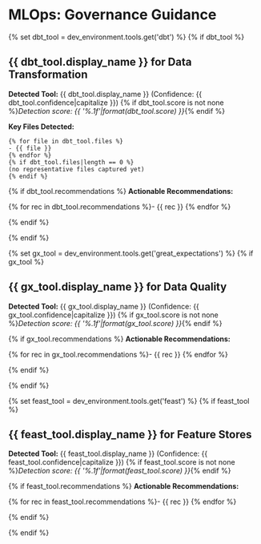 # MLOps: Governance Guidance

{% set dbt_tool = dev_environment.tools.get('dbt') %}
{% if dbt_tool %}

## {{ dbt_tool.display_name }} for Data Transformation

**Detected Tool:** {{ dbt_tool.display_name }} (Confidence: {{ dbt_tool.confidence|capitalize }})
{% if dbt_tool.score is not none %}_Detection score: {{ '%.1f'|format(dbt_tool.score) }}_{% endif %}

**Key Files Detected:**

```text
{% for file in dbt_tool.files %}
- {{ file }}
{% endfor %}
{% if dbt_tool.files|length == 0 %}
(no representative files captured yet)
{% endif %}
```

{% if dbt_tool.recommendations %}
**Actionable Recommendations:**

{% for rec in dbt_tool.recommendations %}- {{ rec }}
{% endfor %}

{% endif %}

{% endif %}

{% set gx_tool = dev_environment.tools.get('great_expectations') %}
{% if gx_tool %}

## {{ gx_tool.display_name }} for Data Quality

**Detected Tool:** {{ gx_tool.display_name }} (Confidence: {{ gx_tool.confidence|capitalize }})
{% if gx_tool.score is not none %}_Detection score: {{ '%.1f'|format(gx_tool.score) }}_{% endif %}

{% if gx_tool.recommendations %}
**Actionable Recommendations:**

{% for rec in gx_tool.recommendations %}- {{ rec }}
{% endfor %}

{% endif %}

{% endif %}

{% set feast_tool = dev_environment.tools.get('feast') %}
{% if feast_tool %}

## {{ feast_tool.display_name }} for Feature Stores

**Detected Tool:** {{ feast_tool.display_name }} (Confidence: {{ feast_tool.confidence|capitalize }})
{% if feast_tool.score is not none %}_Detection score: {{ '%.1f'|format(feast_tool.score) }}_{% endif %}

{% if feast_tool.recommendations %}
**Actionable Recommendations:**

{% for rec in feast_tool.recommendations %}- {{ rec }}
{% endfor %}

{% endif %}

{% endif %}
